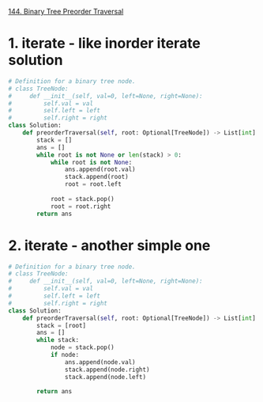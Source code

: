 [144. Binary Tree Preorder Traversal](https://leetcode.com/problems/binary-tree-preorder-traversal/)

# 1. iterate - like inorder iterate solution

```python
# Definition for a binary tree node.
# class TreeNode:
#     def __init__(self, val=0, left=None, right=None):
#         self.val = val
#         self.left = left
#         self.right = right
class Solution:
    def preorderTraversal(self, root: Optional[TreeNode]) -> List[int]:
        stack = []
        ans = []
        while root is not None or len(stack) > 0:
            while root is not None:
                ans.append(root.val)
                stack.append(root)
                root = root.left
            
            root = stack.pop()
            root = root.right
        return ans
```

# 2. iterate - another simple one

```python
# Definition for a binary tree node.
# class TreeNode:
#     def __init__(self, val=0, left=None, right=None):
#         self.val = val
#         self.left = left
#         self.right = right
class Solution:
    def preorderTraversal(self, root: Optional[TreeNode]) -> List[int]:
        stack = [root]
        ans = []
        while stack:
            node = stack.pop()
            if node:
                ans.append(node.val)
                stack.append(node.right)
                stack.append(node.left)

        return ans
```